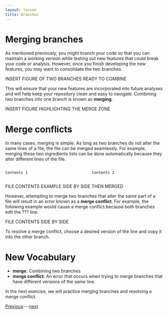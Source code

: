 ```yaml
---
layout: lesson
title: Branches
---
```


# Merging branches

As mentioned previously, you might branch your code so that you can maintain a working version while testing out new features that could break your code or analysis. However, once you finish developing the new features, you may want to consolidate the two branches.

INSERT FIGURE OF TWO BRANCHES READY TO COMBINE

This will ensure that your new features are incorporated into future analyses and will help keep your repository clean and easy to navigate. Combining two branches into one branch is known as **merging**.

INSERT FIGURE HIGHLIGHTING THE MERGE ZONE

# Merge conflicts

In many cases, merging is simple. As long as two branches do not alter the same lines of a file, the file can be merged seamlessly. For example, merging these two ingredients lists can be done automatically because they alter different lines of the file.

<div style="display:flex;flex-flow:row wrap;justify-content:space-between;">
<pre class="highlight" style="width:45%;">
<code>Contents 1</code>
</pre>
<pre class="highlight" style="width:45%;">
<code>Contents 2</code>
</pre>
</div>

FILE CONTENTS EXAMPLE SIDE BY SIDE THEN MERGED

However, attempting to merge two branches that alter the same part of a file will result in an error known as a **merge conflict**. For example, the following example would cause a merge conflict because both branches edit the ??? line.

FILE CONTENTS SIDE BY SIDE

To resolve a merge conflict, choose a desired version of the line and copy it into the other branch.

# New Vocabulary

* **merge**: Combining two branches
* **merge conflict**: An error that occurs when trying to merge branches that have different versions of the same line.


In the next exercise, we will practice merging branches and resolving a merge conflict.

[Previous](exercise-8)---[next](exercise-9)
